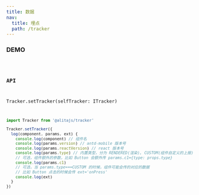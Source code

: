 ```yaml
---
title: 数据
nav:
  title: 埋点
  path: /tracker
---
```


### DEMO

<code src="./demos/button.tsx" />

### API

Tracker.setTracker(selfTracker: ITracker)

```typescript | pure
import Tracker from '@alitajs/tracker'

Tracker.setTracker({
  log(component, params, ext) {
    console.log(component) // 组件名
    console.log(params.version) // antd-mobile 版本号
    console.log(params.reactVersion) // react 版本号
    console.log(params.type) // 内置类型，分为 RENDERED(渲染), CUSTOM(组件自定义的上报)
    // 可选，组件额外的参数，比如 Button 会额外传 params.c1={type: props.type}
    console.log(params.c1)
    // 可选，当 params.type===CUSTOM 的时候，组件可能会传的对应的数据
    // 比如 Button 点击的时候会传 ext='onPress'
    console.log(ext)
  }
})
```
